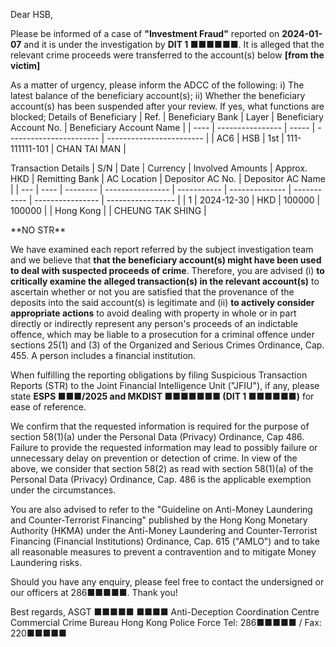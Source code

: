 Dear HSB,

Please be informed of a case of **"Investment Fraud"** reported on **2024-01-07** and it is under the investigation by **DIT 1 ■■■■■■**. It is alleged that the relevant crime proceeds were transferred to the account(s) below **[from the victim]**

As a matter of urgency, please inform the ADCC of the following:
i) The latest balance of the beneficiary account(s);
ii) Whether the beneficiary account(s) has been suspended after your review. If yes, what functions are blocked;
Details of Beneficiary
| Ref. | Beneficiary Bank | Layer | Beneficiary Account No. | Beneficiary Account Name |
| ---- | ---------------- | ----- | ----------------------- | ------------------------ |
| AC6 | HSB | 1st | 111-111111-101  | CHAN TAI MAN |

Transaction Details
| S/N | Date | Currency | Involved Amounts | Approx. HKD | Remitting Bank | AC Location | Depositor AC No. | Depositor AC Name |
| --- | ---- | -------- | ---------------- | ----------- | -------------- | ----------- | ---------------- | ----------------- |
| 1 | 2024-12-30 | HKD | 100000 | 100000 |  | Hong Kong |  | CHEUNG TAK SHING |

\*\*NO STR\*\*

We have examined each report referred by the subject investigation team and we believe that **that the beneficiary account(s) might have been used to deal with suspected proceeds of crime**. Therefore, you are advised (i) **to critically examine the alleged transaction(s) in the relevant account(s)** to ascertain whether or not you are satisfied that the provenance of the deposits into the said account(s) is legitimate and (ii) **to actively consider appropriate actions** to avoid dealing with property in whole or in part directly or indirectly represent any person's proceeds of an indictable offence, which may be liable to a prosecution for a criminal offence under sections 25(1) and (3) of the Organized and Serious Crimes Ordinance, Cap. 455. A person includes a financial institution.

When fulfilling the reporting obligations by filing Suspicious Transaction Reports (STR) to the Joint Financial Intelligence Unit ("JFIU"), if any, please state **ESPS ■■■/2025 and MKDIST ■■■■■■■ (DIT 1 ■■■■■■)** for ease of reference.

We confirm that the requested information is required for the purpose of section 58(1)(a) under the Personal Data (Privacy) Ordinance, Cap 486. Failure to provide the requested information may lead to possibly failure or unnecessary delay on prevention or detection of crime. In view of the above, we consider that section 58(2) as read with section 58(1)(a) of the Personal Data (Privacy) Ordinance, Cap. 486 is the applicable exemption under the circumstances.

You are also advised to refer to the "Guideline on Anti-Money Laundering and Counter-Terrorist Financing" published by the Hong Kong Monetary Authority (HKMA) under the Anti-Money Laundering and Counter-Terrorist Financing (Financial Institutions) Ordinance, Cap. 615 ("AMLO") and to take all reasonable measures to prevent a contravention and to mitigate Money Laundering risks.

Should you have any enquiry, please feel free to contact the undersigned or our officers at 286■■■■■. Thank you! 

Best regards, 
ASGT ■■■■■ ■■■■
Anti-Deception Coordination Centre 
Commercial Crime Bureau 
Hong Kong Police Force
Tel: 286■■■■■ / Fax: 220■■■■■